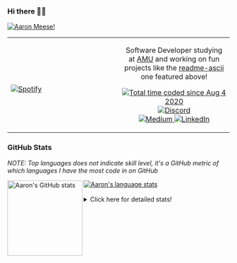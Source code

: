 ### Hi there 👋🏻
[![Aaron Meese!](https://user-images.githubusercontent.com/17814535/88975338-a2aabf00-d27f-11ea-963f-8a19608716b4.png)](https://github.com/ajmeese7/readme-ascii "README ASCII")

<!-- Modified from project here: https://github.com/novatorem/novatorem -->
<table width="100%"> 
  <tr>
  <td width="50%">
      
&nbsp; <br> [![Spotify](https://ajmeese7.vercel.app/api/spotify)](https://open.spotify.com/user/ajmeese)

  </td>
  <td width="50%">
    <p align="center">
    Software Developer studying at <a href="https://www.amu.apus.edu/">AMU</a> and working on fun 
    projects like the <a href="https://github.com/ajmeese7/readme-ascii">readme-ascii</a> one featured above!
    </p>
    <p align="center">
      <a href="https://wakatime.com/@f726891d-3b02-46cd-9b60-e8c59f9e2b14">
        <img src="https://wakatime.com/badge/user/f726891d-3b02-46cd-9b60-e8c59f9e2b14.svg" alt="Total time coded since Aug 4 2020" />
      </a>
      <a href="http://link.aaronmeese.com/discord">
        <img src="https://img.shields.io/badge/discord-ajmeese7%234835-369?style=flat-square&logo=discord&logoColor=white&color=purple" alt="Discord" title="Discord">
      </a>
      <br />
      <a href="https://link.aaronmeese.com/medium">
        <img src="https://img.shields.io/badge/medium-ajmeese7-1DB954?style=flat-square&logo=medium&logoColor=white" alt="Medium" title="Medium">
      </a>
      <a href="https://link.aaronmeese.com/linkedin">
        <img src="https://img.shields.io/badge/linkedIn-aaronmeese-1DB954?style=flat-square&logo=linkedin&logoColor=white&color=blue" alt="LinkedIn" title="LinkedIn">
      </a>
    </p>
  </td>

</table>

[//]: <> (The `&nbsp;` is to have Aphelion take up more space)

### GitHub Stats ###
*NOTE: Top languages does not indicate skill level, it's a GitHub metric of which languages I have the most code in on GitHub*

<a href="https://profile-summary-for-github.com/user/ajmeese7">
  <img align="left" height="170px" src="https://github-readme-stats.vercel.app/api?username=ajmeese7&show_icons=true&line_height=27&count_private=true&include_all_commits=true" alt="Aaron's GitHub stats"/>
  <img src="https://github-readme-stats.vercel.app/api/top-langs/?username=ajmeese7&hide_langs_below=5&layout=compact" alt="Aaron's language stats"/>
</a>

<br />
<br />
<details>
<summary>Click here for detailed stats!</summary>

### :zap: Recent Activity
<!--START_SECTION:activity-->
1. 🗣 Commented on [#59](https://github.com/ajmeese7/spambot/issues/59) in [ajmeese7/spambot](https://github.com/ajmeese7/spambot)
2. 🗣 Commented on [#247](https://github.com/plaid/quickstart/issues/247) in [plaid/quickstart](https://github.com/plaid/quickstart)
3. ❌ Closed PR [#2](https://github.com/bonfire-networks/bonfire_data_access_control/pull/2) in [bonfire-networks/bonfire_data_access_control](https://github.com/bonfire-networks/bonfire_data_access_control)
4. 🗣 Commented on [#2](https://github.com/bonfire-networks/bonfire_data_access_control/issues/2) in [bonfire-networks/bonfire_data_access_control](https://github.com/bonfire-networks/bonfire_data_access_control)
5. ❌ Closed PR [#1](https://github.com/bonfire-networks/bonfire_data_social/pull/1) in [bonfire-networks/bonfire_data_social](https://github.com/bonfire-networks/bonfire_data_social)
<!--END_SECTION:activity-->

### 🧐 Waka Stats
<!--START_SECTION:waka-->
![Code Time](http://img.shields.io/badge/Code%20Time-593%20hrs%2034%20mins-blue)

**🐱 My GitHub Data** 

> 🏆 471 Contributions in the Year 2021
 > 
> 📦 287.5 kB Used in GitHub's Storage 
 > 
> 🚫 Not Opted to Hire
 > 
> 📜 78 Public Repositories 
 > 
> 🔑 20 Private Repositories  
 > 
**I'm an Early 🐤** 

```text
🌞 Morning    247 commits    ███████░░░░░░░░░░░░░░░░░░   28.16% 
🌆 Daytime    334 commits    █████████░░░░░░░░░░░░░░░░   38.08% 
🌃 Evening    274 commits    ███████░░░░░░░░░░░░░░░░░░   31.24% 
🌙 Night      22 commits     ░░░░░░░░░░░░░░░░░░░░░░░░░   2.51%

```
📅 **I'm Most Productive on Sunday** 

```text
Monday       94 commits     ██░░░░░░░░░░░░░░░░░░░░░░░   10.72% 
Tuesday      135 commits    ███░░░░░░░░░░░░░░░░░░░░░░   15.39% 
Wednesday    99 commits     ██░░░░░░░░░░░░░░░░░░░░░░░   11.29% 
Thursday     109 commits    ███░░░░░░░░░░░░░░░░░░░░░░   12.43% 
Friday       115 commits    ███░░░░░░░░░░░░░░░░░░░░░░   13.11% 
Saturday     157 commits    ████░░░░░░░░░░░░░░░░░░░░░   17.9% 
Sunday       168 commits    ████░░░░░░░░░░░░░░░░░░░░░   19.16%

```


📊 **This Week I Spent My Time On** 

```text
⌚︎ Time Zone: America/New_York

💬 Programming Languages: 
JavaScript               3 hrs 11 mins       ██████████░░░░░░░░░░░░░░░   42.32% 
Markdown                 2 hrs 58 mins       ██████████░░░░░░░░░░░░░░░   39.56% 
CSS                      55 mins             ███░░░░░░░░░░░░░░░░░░░░░░   12.3% 
PHP                      20 mins             █░░░░░░░░░░░░░░░░░░░░░░░░   4.52% 
JSON                     3 mins              ░░░░░░░░░░░░░░░░░░░░░░░░░   0.85%

🐱‍💻 Projects: 
karameese.com            4 hrs 32 mins       ███████████████░░░░░░░░░░   60.44% 
vault                    2 hrs 58 mins       ██████████░░░░░░░░░░░░░░░   39.56% 
Unknown Project          0 secs              ░░░░░░░░░░░░░░░░░░░░░░░░░   0.0%

```

**I Mostly Code in JavaScript** 

```text
JavaScript               31 repos            █████████████░░░░░░░░░░░░   53.45% 
HTML                     8 repos             ███░░░░░░░░░░░░░░░░░░░░░░   13.79% 
Java                     4 repos             █░░░░░░░░░░░░░░░░░░░░░░░░   6.9% 
CSS                      3 repos             █░░░░░░░░░░░░░░░░░░░░░░░░   5.17% 
Python                   3 repos             █░░░░░░░░░░░░░░░░░░░░░░░░   5.17%

```



 Last Updated on 30/12/2021
<!--END_SECTION:waka-->
</details>
